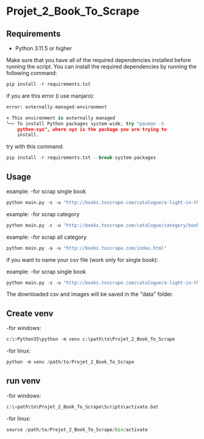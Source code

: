# Projet_2_Book_To_Scrape


## Requirements

-   Python 3.11.5 or higher

Make sure that you have all of the required dependencies installed before running the script. You can install the required dependencies by running the following command:

```python
pip install -r requirements.txt
```
if you are this error (i use manjaro):
```python
error: externally-managed-environment

× This environment is externally managed
╰─> To install Python packages system-wide, try "pacman -S
    python-xyz", where xyz is the package you are trying to
    install.

```


try with this command:
```python
pip install -r requirements.txt --break-system-packages
```

## Usage

example:
-for scrap single book
```python
python main.py -s -u "http://books.toscrape.com/catalogue/a-light-in-the-attic_1000/index.html"
```

example:
-for scrap category
```python
python main.py -c -u "http://books.toscrape.com/catalogue/category/books/mystery_3/index.html"
```

example:
-for scrap all category
```python
python main.py -a -u "http://books.toscrape.com/index.html"
```

if you want to name your csv file (work only for single book):

example:
-for scrap single book
```python
python main.py -s -u "http://books.toscrape.com/catalogue/a-light-in-the-attic_1000/index.html" --name "Book number 1"
```
The downloaded csv and images will be saved in the "data" folder.

## Create venv

-for windows:
```python
c:\>Python35\python -m venv c:\path\to\Projet_2_Book_To_Scrape
```
-for linux:
```python
python -m venv /path/to/Projet_2_Book_To_Scrape
```
## run venv

-for windows:
```python
c:\>path\to\Projet_2_Book_To_Scrape\Scripts\activate.bat
```
-for linux:
```python
source /path/to/Projet_2_Book_To_Scrape/bin/activate
```




